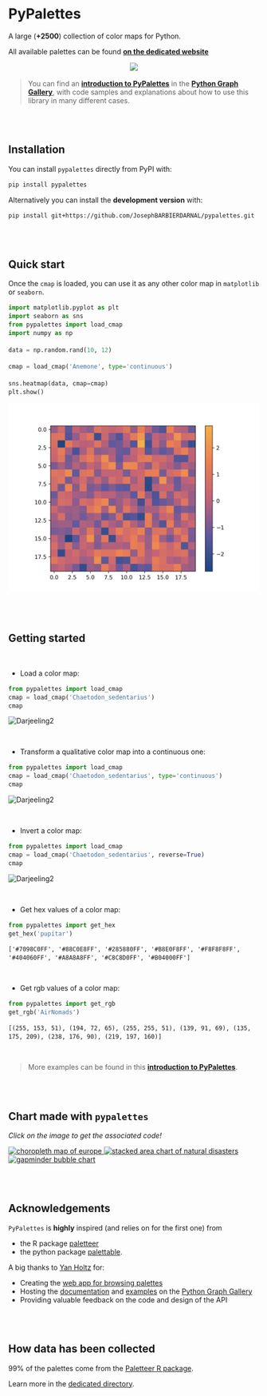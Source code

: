 # PyPalettes

A large (**+2500**) collection of color maps for Python.

All available palettes can be found [**on the dedicated website**](https://python-graph-gallery.com/color-palette-finder/)

<center>
   
   ![](pypalettes.gif)
</center>

> You can find an [**introduction to PyPalettes**](https://python-graph-gallery.com/introduction-to-pypalettes/) in the [**Python Graph Gallery**](https://python-graph-gallery.com), with code samples and explanations about how to use this library in many different cases.



<br><br>

## Installation

You can install `pypalettes` directly from PyPI with:

```bash
pip install pypalettes
```

Alternatively you can install the **development version** with:

```bash
pip install git+https://github.com/JosephBARBIERDARNAL/pypalettes.git
```

<br><br>

## Quick start

Once the `cmap` is loaded, you can use it as any other color map in `matplotlib` or `seaborn`.

```python
import matplotlib.pyplot as plt
import seaborn as sns
from pypalettes import load_cmap
import numpy as np

data = np.random.rand(10, 12)

cmap = load_cmap('Anemone', type='continuous')

sns.heatmap(data, cmap=cmap)
plt.show()
```

![heatmap example](https://raw.githubusercontent.com/JosephBARBIERDARNAL/pypalettes/main/images/heatmap.png)

<br><br>

## Getting started

<br>

- Load a color map:

```python
from pypalettes import load_cmap
cmap = load_cmap('Chaetodon_sedentarius')
cmap
```

![Darjeeling2](https://raw.githubusercontent.com/JosephBARBIERDARNAL/pypalettes/main/images/simple.png)

<br>

- Transform a qualitative color map into a continuous one:

```python
from pypalettes import load_cmap
cmap = load_cmap('Chaetodon_sedentarius', type='continuous')
cmap
```

![Darjeeling2](https://raw.githubusercontent.com/JosephBARBIERDARNAL/pypalettes/main/images/continuous.png)

<br>

- Invert a color map:

```python
from pypalettes import load_cmap
cmap = load_cmap('Chaetodon_sedentarius', reverse=True)
cmap
```

![Darjeeling2](https://raw.githubusercontent.com/JosephBARBIERDARNAL/pypalettes/main/images/reverse.png)

<br>

- Get hex values of a color map:

```python
from pypalettes import get_hex
get_hex('pupitar')
```

`['#7098C0FF',
 '#88C0E8FF',
 '#285880FF',
 '#B8E0F8FF',
 '#F8F8F8FF',
 '#404060FF',
 '#A8A8A8FF',
 '#C8C8D0FF',
 '#B04000FF']`

<br>

- Get rgb values of a color map:

```python
from pypalettes import get_rgb
get_rgb('AirNomads')
```

`[(255, 153, 51),
 (194, 72, 65),
 (255, 255, 51),
 (139, 91, 69),
 (135, 175, 209),
 (238, 176, 90),
 (219, 197, 160)]`

<br>

> More examples can be found in this [**introduction to PyPalettes**](https://python-graph-gallery.com/introduction-to-pypalettes/).

<br><br>

## Chart made with `pypalettes`

*Click on the image to get the associated code!*

<p>
   
   <a href='https://python-graph-gallery.com/web-map-with-custom-legend/'  target="_blank">
      <img
         src="https://raw.githubusercontent.com/holtzy/The-Python-Graph-Gallery/master/static/graph/web-map-with-custom-legend.png"
         width="30%"
         alt="choropleth map of europe"
      />
   </a>

   <a href='https://python-graph-gallery.com/web-stacked-area-with-inflexion-arrows/'  target="_blank">
      <img
         src="https://raw.githubusercontent.com/holtzy/The-Python-Graph-Gallery/master/static/graph/web-stacked-area-with-inflexion-arrows.png"
         width="69%"
         alt="stacked area chart of natural disasters"
      />
   </a>

   <br/>

   <a href='https://python-graph-gallery.com/591-arrows-with-inflexion-point/'  target="_blank">
      <img
         src="https://raw.githubusercontent.com/JosephBARBIERDARNAL/pypalettes/main/images/chart_example_1.png"
         width="60%"
         alt="gapminder bubble chart"
      />
   </a>

</p>

<br><br>

## Acknowledgements

`PyPalettes` is **highly** inspired (and relies on for the first one) from
- the R package [paletteer](https://github.com/EmilHvitfeldt/paletteer)
- the python package [palettable](https://github.com/jiffyclub/palettable).

A big thanks to [Yan Holtz](https://www.yan-holtz.com/) for:

- Creating the [web app for browsing palettes](https://python-graph-gallery.com/color-palette-finder/)
- Hosting the [documentation](https://python-graph-gallery.com/introduction-to-pypalettes/) and [examples](#chart-made-with-pypalettes) on the [Python Graph Gallery](https://python-graph-gallery.com)
- Providing valuable feedback on the code and design of the API

<br><br>

## How data has been collected

99% of the palettes come from the [Paletteer R package](https://github.com/EmilHvitfeldt/paletteer).

Learn more in the [dedicated directory](parsers/README.md).

<br><br>